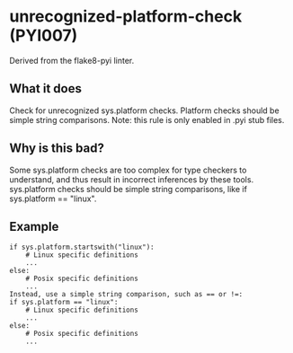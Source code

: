 # unrecognized-platform-check (PYI007)
Derived from the flake8-pyi linter.
## What it does
Check for unrecognized sys.platform checks. Platform checks should be
simple string comparisons.
Note: this rule is only enabled in .pyi stub files.
## Why is this bad?
Some sys.platform checks are too complex for type checkers to
understand, and thus result in incorrect inferences by these tools.
sys.platform checks should be simple string comparisons, like
if sys.platform == "linux".
## Example
```
if sys.platform.startswith("linux"):
    # Linux specific definitions
    ...
else:
    # Posix specific definitions
    ...
Instead, use a simple string comparison, such as == or !=:
if sys.platform == "linux":
    # Linux specific definitions
    ...
else:
    # Posix specific definitions
    ...
```